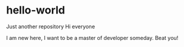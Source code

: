 # hello-world
Just another repository
Hi everyone 

I am new here, I want to be a master of developer someday. 
Beat you!
